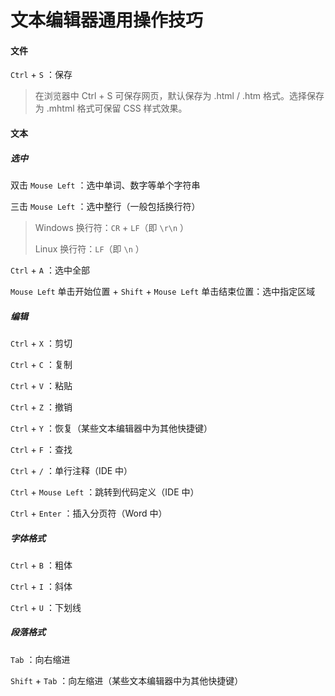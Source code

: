 # 文本编辑器通用操作技巧



#### 文件

`Ctrl` + `S` ：保存

> 在浏览器中 Ctrl + S 可保存网页，默认保存为 .html / .htm 格式。选择保存为 .mhtml 格式可保留 CSS 样式效果。

#### 文本

##### 选中

双击 `Mouse Left` ：选中单词、数字等单个字符串

三击 `Mouse Left` ：选中整行（一般包括换行符）

> Windows 换行符：`CR` + `LF`（即 `\r\n` ）
> 
> Linux 换行符：`LF`（即 `\n` ）

`Ctrl` + `A` ：选中全部

`Mouse Left` 单击开始位置 + `Shift` + `Mouse Left` 单击结束位置：选中指定区域

##### 编辑

`Ctrl` + `X` ：剪切

`Ctrl` + `C` ：复制

`Ctrl` + `V` ：粘贴

`Ctrl` + `Z` ：撤销

`Ctrl` + `Y` ：恢复（某些文本编辑器中为其他快捷键）

`Ctrl` + `F` ：查找

`Ctrl` + `/` ：单行注释（IDE 中）

`Ctrl` + `Mouse Left` ：跳转到代码定义（IDE 中）

`Ctrl` + `Enter` ：插入分页符（Word 中）

##### 字体格式

`Ctrl` + `B` ：粗体

`Ctrl` + `I` ：斜体

`Ctrl` + `U` ：下划线

##### 段落格式

`Tab` ：向右缩进

`Shift` + `Tab` ：向左缩进（某些文本编辑器中为其他快捷键）
